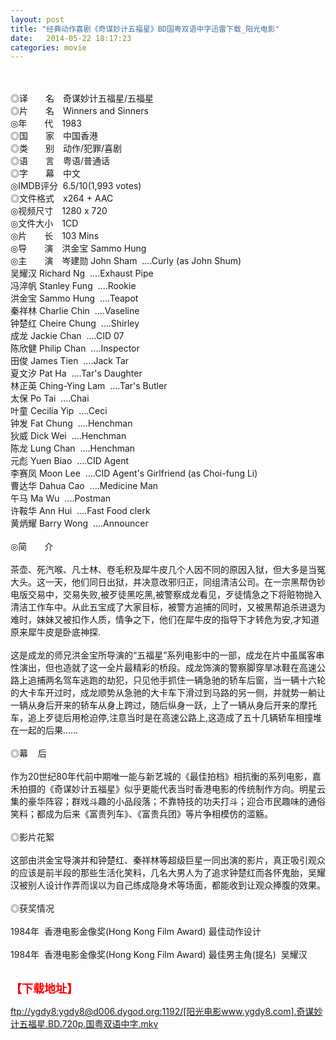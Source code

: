 ```yaml
---
layout: post
title: "经典动作喜剧《奇谋妙计五福星》BD国粤双语中字迅雷下载_阳光电影"
date:   2014-05-22 18:17:23
categories: movie
---
```

<html>
 <body>
  <p>
  </p>
  <p>
   <br/>
   <img alt="" border="0" src="http://img14.poco.cn/mypoco/myphoto/20130607/13/66548034201306071357134231561649615_000.jpg"/>
   <br/>
   <br/>
   ◎译　　名　奇谋妙计五福星/五福星
   <br/>
   ◎片　　名　Winners and Sinners
   <br/>
   ◎年　　代　1983
   <br/>
   ◎国　　家　中国香港
   <br/>
   ◎类　　别　动作/犯罪/喜剧
   <br/>
   ◎语　　言　粤语/普通话
   <br/>
   ◎字　　幕　中文
   <br/>
   ◎IMDB评分  6.5/10(1,993 votes)
   <br/>
   ◎文件格式　x264 + AAC
   <br/>
   ◎视频尺寸　1280 x 720
   <br/>
   ◎文件大小　1CD
   <br/>
   ◎片　　长　103 Mins
   <br/>
   ◎导　　演　洪金宝 Sammo Hung
   <br/>
   ◎主　　演　岑建勋 John Sham  ....Curly (as John Shum)
   <br/>
   吴耀汉 Richard Ng  ....Exhaust Pipe
   <br/>
   冯淬帆 Stanley Fung  ....Rookie
   <br/>
   洪金宝 Sammo Hung  ....Teapot
   <br/>
   秦祥林 Charlie Chin  ....Vaseline
   <br/>
   钟楚红 Cheire Chung  ....Shirley
   <br/>
   成龙 Jackie Chan  ....CID 07
   <br/>
   陈欣健 Philip Chan  ....Inspector
   <br/>
   田俊 James Tien  ....Jack Tar
   <br/>
   夏文汐 Pat Ha  ....Tar's Daughter
   <br/>
   林正英 Ching-Ying Lam  ....Tar's Butler
   <br/>
   太保 Po Tai  ....Chai
   <br/>
   叶童 Cecilia Yip  ....Ceci
   <br/>
   钟发 Fat Chung  ....Henchman
   <br/>
   狄威 Dick Wei  ....Henchman
   <br/>
   陈龙 Lung Chan  ....Henchman
   <br/>
   元彪 Yuen Biao  ....CID Agent
   <br/>
   李赛凤 Moon Lee  ....CID Agent's Girlfriend (as Choi-fung Li)
   <br/>
   曹达华 Dahua Cao  ....Medicine Man
   <br/>
   午马 Ma Wu  ....Postman
   <br/>
   许鞍华 Ann Hui  ....Fast Food clerk
   <br/>
   黄炳耀 Barry Wong  ....Announcer
   <br/>
   <br/>
   ◎简　　介
   <br/>
   <br/>
   茶壶、死汽喉、凡士林、卷毛积及犀牛皮几个人因不同的原因入狱，但大多是当冤大头。这一天，他们同日出狱，并决意改邪归正，同组清洁公司。在一宗黑帮伪钞电版交易中，交易失败,被歹徒黑吃黑,被警察成龙看见，歹徒情急之下将赃物抛入清洁工作车中。从此五宝成了大家目标，被警方追捕的同时，又被黑帮追杀进退为难时，妹妹又被扣作人质，情争之下，他们在犀牛皮的指导下才转危为安,才知道原来犀牛皮是卧底神探.
   <br/>
   <br/>
   这是成龙的师兄洪金宝所导演的“五福星”系列电影中的一部，成龙在片中虽属客串性演出，但也造就了这一全片最精彩的桥段。成龙饰演的警察脚穿旱冰鞋在高速公路上追捕两名驾车逃跑的劫犯，只见他手抓住一辆急驰的轿车后窗，当一辆十六轮的大卡车开过时，成龙顺势从急驰的大卡车下滑过到马路的另一侧，并就势一躺让一辆从身后开来的轿车从身上跨过，随后纵身一跃，上了一辆从身后开来的摩托车，追上歹徒后用枪迫停,注意当时是在高速公路上,这造成了五十几辆轿车相撞堆在一起的后果……
   <br/>
   <br/>
   ◎幕    后
   <br/>
   <br/>
   作为20世纪80年代前中期唯一能与新艺城的《最佳拍档》相抗衡的系列电影，嘉禾拍摄的《奇谋妙计五福星》似乎更能代表当时香港电影的传统制作方向。明星云集的豪华阵容；群戏斗趣的小品段落；不靠特技的功夫打斗；迎合市民趣味的通俗笑料；都成为后来《富贵列车》、《富贵兵团》等片争相模仿的滥觞。
   <br/>
   <br/>
   ◎影片花絮
   <br/>
   <br/>
   这部由洪金宝导演并和钟楚红、秦祥林等超级巨星一同出演的影片，真正吸引观众的应该是前半段的那些生活化笑料，几名大男人为了追求钟楚红而各怀鬼胎，吴耀汉被别人设计作弄而误以为自己练成隐身术等场面，都能收到让观众捧腹的效果。
   <br/>
   <br/>
   ◎获奖情况
   <br/>
   <br/>
   1984年  香港电影金像奖(Hong Kong Film Award) 最佳动作设计
   <br/>
   <br/>
   1984年  香港电影金像奖(Hong Kong Film Award) 最佳男主角(提名)  吴耀汉
   <br/>
   <br/>
   <img alt="" border="0" src="http://img14.poco.cn/mypoco/myphoto/20130607/13/66548034201306071353036140848473715_001.jpg"/>
  </p>
  <p>
  </p>
  <p>
  </p>
  <p>
   <strong>
    <font color="#ff0000" size="4">
     【下载地址】
    </font>
   </strong>
  </p>
  <p>
  </p>
  <p>
  </p>
  <a href="ftp://ygdy8:ygdy8@d006.dygod.org:1192/%5B%E9%98%B3%E5%85%89%E7%94%B5%E5%BD%B1www.ygdy8.com%5D.%E5%A5%87%E8%B0%8B%E5%A6%99%E8%AE%A1%E4%BA%94%E7%A6%8F%E6%98%9F.BD.720p.%E5%9B%BD%E7%B2%A4%E5%8F%8C%E8%AF%AD%E4%B8%AD%E5%AD%97.mkv">
   ftp://ygdy8:ygdy8@d006.dygod.org:1192/[阳光电影www.ygdy8.com].奇谋妙计五福星.BD.720p.国粤双语中字.mkv
  </a>
 </body>
</html>